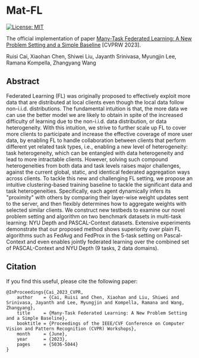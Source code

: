 # Mat-FL
[![License: MIT](https://img.shields.io/badge/License-MIT-green.svg)](https://opensource.org/licenses/MIT)

The official implementation of paper [Many-Task Federated Learning: A New Problem Setting and a Simple Baseline](https://openaccess.thecvf.com/content/CVPR2023W/FedVision/papers/Cai_Many-Task_Federated_Learning_A_New_Problem_Setting_and_a_Simple_CVPRW_2023_paper.pdf) [CVPRW 2023].

Ruisi Cai, Xiaohan Chen, Shiwei Liu, Jayanth Srinivasa, Myungjin Lee, Ramana Kompella, Zhangyang Wang

## Abstract
Federated Learning (FL) was originally proposed to effectively exploit more data that are distributed at local clients even though the local data follow non-i.i.d. distributions. The fundamental intuition is that, the more data we can use the better model we are likely to obtain in spite of the increased difficulty of learning due to the non-i.i.d. data distribution, or data heterogeneity. With this intuition, we strive to further scale up FL to cover more clients to participate and increase the effective coverage of more user data, by enabling FL to handle collaboration between clients that perform different yet related task types, i.e., enabling a new level of heterogeneity: task heterogeneity, which can be entangled with data heterogeneity and lead to more intractable clients. However, solving such compound heterogeneities from both data and task levels raises major challenges, against the current global, static, and identical federated aggregation ways across clients. To tackle this new and challenging FL setting, we propose an intuitive clustering-based training baseline to tackle the significant data and task heterogeneities. Specifically, each agent dynamically infers its "proximity" with others by comparing their layer-wise weight updates sent to the server, and then flexibly determines how to aggregate weights with selected similar clients. We construct new testbeds to examine our novel problem setting and algorithm on two benchmark datasets in multi-task learning: NYU Depth and PASCAL-Context datasets. Extensive experiments demonstrate that our proposed method shows superiority over plain FL algorithms such as FedAvg and FedProx in the 5-task setting on Pascal-Context and even enables jointly federated learning over the combined set of PASCAL-Context and NYU Depth (9 tasks, 2 data domains). 

## Citation
If you find this useful, please cite the following paper:
```
@InProceedings{Cai_2023_CVPR,
    author    = {Cai, Ruisi and Chen, Xiaohan and Liu, Shiwei and Srinivasa, Jayanth and Lee, Myungjin and Kompella, Ramana and Wang, Zhangyang},
    title     = {Many-Task Federated Learning: A New Problem Setting and a Simple Baseline},
    booktitle = {Proceedings of the IEEE/CVF Conference on Computer Vision and Pattern Recognition (CVPR) Workshops},
    month     = {June},
    year      = {2023},
    pages     = {5036-5044}
}
```